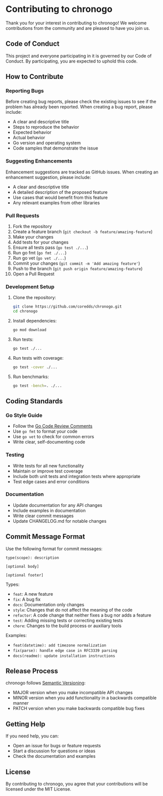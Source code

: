 # Contributing to chronogo

Thank you for your interest in contributing to chronogo! We welcome contributions from the community and are pleased to have you join us.

## Code of Conduct

This project and everyone participating in it is governed by our Code of Conduct. By participating, you are expected to uphold this code.

## How to Contribute

### Reporting Bugs

Before creating bug reports, please check the existing issues to see if the problem has already been reported. When creating a bug report, please include:

- A clear and descriptive title
- Steps to reproduce the behavior
- Expected behavior
- Actual behavior
- Go version and operating system
- Code samples that demonstrate the issue

### Suggesting Enhancements

Enhancement suggestions are tracked as GitHub issues. When creating an enhancement suggestion, please include:

- A clear and descriptive title
- A detailed description of the proposed feature
- Use cases that would benefit from this feature
- Any relevant examples from other libraries

### Pull Requests

1. Fork the repository
2. Create a feature branch (`git checkout -b feature/amazing-feature`)
3. Make your changes
4. Add tests for your changes
5. Ensure all tests pass (`go test ./...`)
6. Run go fmt (`go fmt ./...`)
7. Run go vet (`go vet ./...`)
8. Commit your changes (`git commit -m 'Add amazing feature'`)
9. Push to the branch (`git push origin feature/amazing-feature`)
10. Open a Pull Request

### Development Setup

1. Clone the repository:
   ```bash
   git clone https://github.com/coredds/chronogo.git
   cd chronogo
   ```

2. Install dependencies:
   ```bash
   go mod download
   ```

3. Run tests:
   ```bash
   go test ./...
   ```

4. Run tests with coverage:
   ```bash
   go test -cover ./...
   ```

5. Run benchmarks:
   ```bash
   go test -bench=. ./...
   ```

## Coding Standards

### Go Style Guide

- Follow the [Go Code Review Comments](https://github.com/golang/go/wiki/CodeReviewComments)
- Use `go fmt` to format your code
- Use `go vet` to check for common errors
- Write clear, self-documenting code

### Testing

- Write tests for all new functionality
- Maintain or improve test coverage
- Include both unit tests and integration tests where appropriate
- Test edge cases and error conditions

### Documentation

- Update documentation for any API changes
- Include examples in documentation
- Write clear commit messages
- Update CHANGELOG.md for notable changes

## Commit Message Format

Use the following format for commit messages:

```
type(scope): description

[optional body]

[optional footer]
```

Types:
- `feat`: A new feature
- `fix`: A bug fix
- `docs`: Documentation only changes
- `style`: Changes that do not affect the meaning of the code
- `refactor`: A code change that neither fixes a bug nor adds a feature
- `test`: Adding missing tests or correcting existing tests
- `chore`: Changes to the build process or auxiliary tools

Examples:
- `feat(datetime): add timezone normalization`
- `fix(parse): handle edge case in RFC3339 parsing`
- `docs(readme): update installation instructions`

## Release Process

chronogo follows [Semantic Versioning](https://semver.org/):

- MAJOR version when you make incompatible API changes
- MINOR version when you add functionality in a backwards compatible manner
- PATCH version when you make backwards compatible bug fixes

## Getting Help

If you need help, you can:

- Open an issue for bugs or feature requests
- Start a discussion for questions or ideas
- Check the documentation and examples

## License

By contributing to chronogo, you agree that your contributions will be licensed under the MIT License.